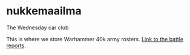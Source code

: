 # nukkemaailma
The Wednesday car club

This is where we store Warhammer 40k army rosters.
[Link to the battle reports]([https://medium.com/@elli.hboat/imperial-guard-vs-necrons-500pts-962b64bdc9a8] "Nukkemaailma Medium").
